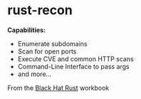 # rust-recon

**Capabilities:**
- Enumerate subdomains
- Scan for open ports
- Execute CVE and common HTTP scans
- Command-Line Interface to pass args
- and more...

From the [Black Hat Rust](https://kerkour.com/black-hat-rust) workbook
